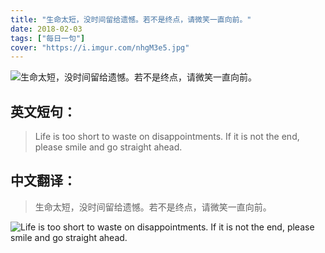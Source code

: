 ```yaml
---
title: "生命太短，没时间留给遗憾。若不是终点，请微笑一直向前。"
date: 2018-02-03
tags: ["每日一句"]
cover: "https://i.imgur.com/nhgM3e5.jpg"
---
```


![生命太短，没时间留给遗憾。若不是终点，请微笑一直向前。](https://i.imgur.com/PvaAIta.jpg)

## 英文短句：
> Life is too short to waste on disappointments. If it is not the end, please smile and go straight ahead. 

<!--more-->

## 中文翻译：
> 生命太短，没时间留给遗憾。若不是终点，请微笑一直向前。

![Life is too short to waste on disappointments. If it is not the end, please smile and go straight ahead. ](https://i.imgur.com/a7Wg7q2.jpg)

